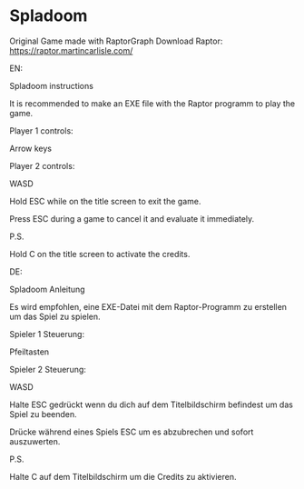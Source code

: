 # Spladoom
Original Game made with RaptorGraph
Download Raptor: https://raptor.martincarlisle.com/

EN:

Spladoom instructions

It is recommended to make an EXE file with the Raptor programm to play the game.

Player 1 controls:

Arrow keys

Player 2 controls:

WASD

Hold ESC while on the title screen to exit the game.

Press ESC during a game to cancel it and evaluate it immediately.

P.S.

Hold C on the title screen to activate the credits.



DE:

Spladoom Anleitung

Es wird empfohlen, eine EXE-Datei mit dem Raptor-Programm zu erstellen um das Spiel zu spielen.

Spieler 1 Steuerung:

Pfeiltasten

Spieler 2 Steuerung:

WASD

Halte ESC gedrückt wenn du dich auf dem Titelbildschirm befindest um das Spiel zu beenden.

Drücke während eines Spiels ESC um es abzubrechen und sofort auszuwerten.

P.S.

Halte C auf dem Titelbildschirm um die Credits zu aktivieren.
